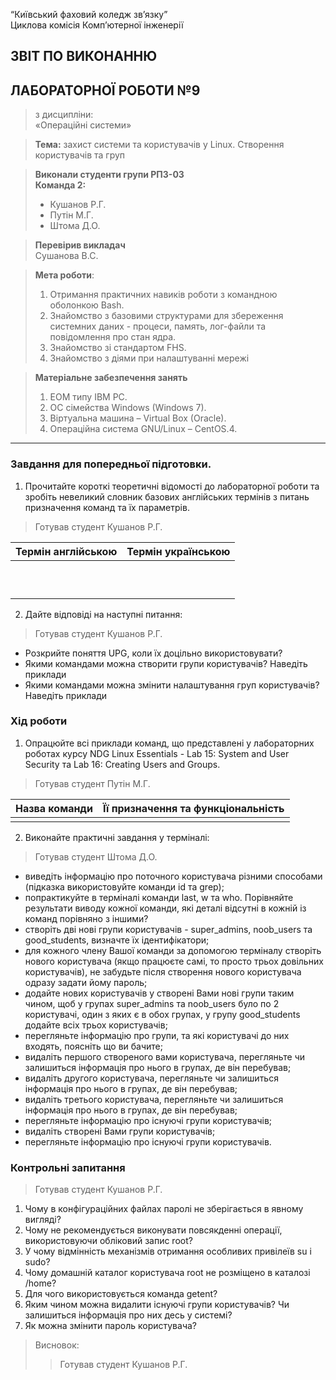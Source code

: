 “Київський фаховий коледж зв’язку”  
Циклова комісія Комп’ютерної інженерії

## ЗВІТ ПО ВИКОНАННЮ
## ЛАБОРАТОРНОЇ РОБОТИ №9
>з дисципліни:  
>«Операційні системи»

>**Тема:** 
>захист системи та користувачів у Linux. Створення користувачів та груп

>**Виконали студенти групи РПЗ-03**  
>**Команда 2:**
>- Кушанов Р.Г.
>- Путін М.Г.
>- Штома Д.О.

>**Перевірив викладач**  
>Сушанова В.С.

>**Мета роботи**:
>1. Отримання практичних навиків роботи з командною оболонкою Bash.
>2. Знайомство з базовими структурами для збереження системних даних - процеси, память, лог-файли та повідомлення про стан ядра.
>3. Знайомство зі стандартом FHS.
>4. Знайомство з діями при налаштуванні мережі

>**Матеріальне забезпечення занять**
>1. ЕОМ типу IBM PC.
>2. ОС сімейства Windows (Windows 7).
>3. Віртуальна машина – Virtual Box (Oracle).
>4. Операційна система GNU/Linux – CentOS.4. 


***

### Завдання для попередньої підготовки.
1. Прочитайте короткі теоретичні відомості до лабораторної роботи та зробіть невеликий словник базових англійських термінів з питань призначення команд та їх параметрів.
 
>Готував студент Кушанов Р.Г.

| Термін англійською | Термін українською |
|:-------------------|-------------------:|
|||
|||
|||
|||
|||
|||
|||
|||
|||
|||

2. Дайте відповіді на наступні питання: 

>Готував студент Кушанов Р.Г.

  - Розкрийте поняття UPG, коли їх доцільно використовувати?
  - Якими командами можна створити групи користувачів? Наведіть приклади
  - Якими командами можна змінити налаштування груп користувачів? Наведіть приклади

### Хід роботи

1. Опрацюйте всі приклади команд, що представлені у лабораторних роботах курсу NDG Linux Essentials - Lab 15: System and User Security та Lab 16: Creating Users and Groups.

>Готував студент Путін М.Г.

|  Назва команди  |  Її призначення та функціональність  |
|:----------------|-------------------------------------:|
|||



2. Виконайте практичні завдання у терміналі:

>Готував студент Штома Д.О.

  - виведіть інформацію про поточного користувача різними способами (підказка використовуйте
  команди id та grep);
  - попрактикуйте в терміналі команди last, w та who. Порівняйте результати виводу кожної команди,
  які деталі відсутні в кожній із команд порівняно з іншими?
  - створіть дві нові групи користувачів - super_admins, noob_users та good_students, визначте їх
  ідентифікатори;
  - для кожного члену Вашої команди за допомогою терміналу створіть нового користувача (якщо
  працюєте самі, то просто трьох довільних користувачів), не забудьте після створення нового
  користувача одразу задати йому пароль;
  - додайте нових користувачів у створені Вами нові групи таким чином, щоб у групах super_admins та
  noob_users було по 2 користувачі, один з яких є в обох групах, у групу good_students додайте всіх
  трьох користувачів;
  - перегляньте інформацію про групи, та які користувачі до них входять, поясніть що ви бачите;
  - видаліть першого створеного вами користувача, перегляньте чи залишиться інформація про нього в
  групах, де він перебував;
  - видаліть другого користувача, перегляньте чи залишиться інформація про нього в групах, де він
  перебував;
  - видаліть третього користувача, перегляньте чи залишиться інформація про нього в групах, де він
  перебував;
  - перегляньте інформацію про існуючі групи користувачів;
  - видаліть створені Вами групи користувачів;
  - перегляньте інформацію про існуючі групи користувачів.

### Контрольні запитання

>Готував студент Кушанов Р.Г.

1. Чому в конфігураційних файлах паролі не зберігається в явному вигляді?
2. Чому не рекомендується виконувати повсякденні операції, використовуючи обліковий запис root?
3. У чому відмінність механізмів отримання особливих привілеїв su і sudo?
4. Чому домашній каталог користувача root не розміщено в каталозі /home?
5. Для чого використовується команда getent?
6. Яким чином можна видалити існуючі групи користувачів? Чи залишиться інформація про них десь у системі?
7. Як можна змінити пароль користувача?

>Висновок:
>>Готував студент Кушанов Р.Г.

>
